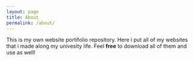 ```yaml
---
layout: page
title: About
permalink: /about/
---
```



This is my own website portifolio repository. Here i put all of my websites that i made along my univesity life.
Feel **free** to download all of them and use as well!
